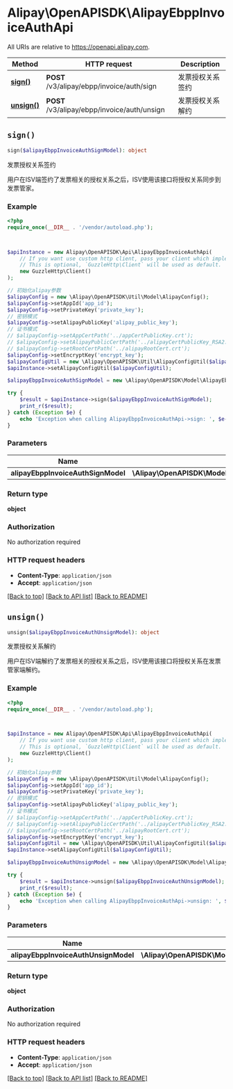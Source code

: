 # Alipay\OpenAPISDK\AlipayEbppInvoiceAuthApi

All URIs are relative to https://openapi.alipay.com.

Method | HTTP request | Description
------------- | ------------- | -------------
[**sign()**](AlipayEbppInvoiceAuthApi.md#sign) | **POST** /v3/alipay/ebpp/invoice/auth/sign | 发票授权关系签约
[**unsign()**](AlipayEbppInvoiceAuthApi.md#unsign) | **POST** /v3/alipay/ebpp/invoice/auth/unsign | 发票授权关系解约


## `sign()`

```php
sign($alipayEbppInvoiceAuthSignModel): object
```

发票授权关系签约

用户在ISV端签约了发票相关的授权关系之后，ISV使用该接口将授权关系同步到发票管家。

### Example

```php
<?php
require_once(__DIR__ . '/vendor/autoload.php');



$apiInstance = new Alipay\OpenAPISDK\Api\AlipayEbppInvoiceAuthApi(
    // If you want use custom http client, pass your client which implements `GuzzleHttp\ClientInterface`.
    // This is optional, `GuzzleHttp\Client` will be used as default.
    new GuzzleHttp\Client()
);

// 初始化alipay参数
$alipayConfig = new \Alipay\OpenAPISDK\Util\Model\AlipayConfig();
$alipayConfig->setAppId('app_id');
$alipayConfig->setPrivateKey('private_key');
// 密钥模式
$alipayConfig->setAlipayPublicKey('alipay_public_key');
// 证书模式
// $alipayConfig->setAppCertPath('../appCertPublicKey.crt');
// $alipayConfig->setAlipayPublicCertPath('../alipayCertPublicKey_RSA2.crt');
// $alipayConfig->setRootCertPath('../alipayRootCert.crt');
$alipayConfig->setEncryptKey('encrypt_key');
$alipayConfigUtil = new \Alipay\OpenAPISDK\Util\AlipayConfigUtil($alipayConfig);
$apiInstance->setAlipayConfigUtil($alipayConfigUtil);

$alipayEbppInvoiceAuthSignModel = new \Alipay\OpenAPISDK\Model\AlipayEbppInvoiceAuthSignModel(); // \Alipay\OpenAPISDK\Model\AlipayEbppInvoiceAuthSignModel

try {
    $result = $apiInstance->sign($alipayEbppInvoiceAuthSignModel);
    print_r($result);
} catch (Exception $e) {
    echo 'Exception when calling AlipayEbppInvoiceAuthApi->sign: ', $e->getMessage(), PHP_EOL;
}
```

### Parameters

Name | Type | Description  | Notes
------------- | ------------- | ------------- | -------------
 **alipayEbppInvoiceAuthSignModel** | **\Alipay\OpenAPISDK\Model\AlipayEbppInvoiceAuthSignModel**|  | [optional]

### Return type

**object**

### Authorization

No authorization required

### HTTP request headers

- **Content-Type**: `application/json`
- **Accept**: `application/json`

[[Back to top]](#) [[Back to API list]](../../README.md#api-endpoints)
[[Back to README]](../../README.md)

## `unsign()`

```php
unsign($alipayEbppInvoiceAuthUnsignModel): object
```

发票授权关系解约

用户在ISV端解约了发票相关的授权关系之后，ISV使用该接口将授权关系在发票管家端解约。

### Example

```php
<?php
require_once(__DIR__ . '/vendor/autoload.php');



$apiInstance = new Alipay\OpenAPISDK\Api\AlipayEbppInvoiceAuthApi(
    // If you want use custom http client, pass your client which implements `GuzzleHttp\ClientInterface`.
    // This is optional, `GuzzleHttp\Client` will be used as default.
    new GuzzleHttp\Client()
);

// 初始化alipay参数
$alipayConfig = new \Alipay\OpenAPISDK\Util\Model\AlipayConfig();
$alipayConfig->setAppId('app_id');
$alipayConfig->setPrivateKey('private_key');
// 密钥模式
$alipayConfig->setAlipayPublicKey('alipay_public_key');
// 证书模式
// $alipayConfig->setAppCertPath('../appCertPublicKey.crt');
// $alipayConfig->setAlipayPublicCertPath('../alipayCertPublicKey_RSA2.crt');
// $alipayConfig->setRootCertPath('../alipayRootCert.crt');
$alipayConfig->setEncryptKey('encrypt_key');
$alipayConfigUtil = new \Alipay\OpenAPISDK\Util\AlipayConfigUtil($alipayConfig);
$apiInstance->setAlipayConfigUtil($alipayConfigUtil);

$alipayEbppInvoiceAuthUnsignModel = new \Alipay\OpenAPISDK\Model\AlipayEbppInvoiceAuthUnsignModel(); // \Alipay\OpenAPISDK\Model\AlipayEbppInvoiceAuthUnsignModel

try {
    $result = $apiInstance->unsign($alipayEbppInvoiceAuthUnsignModel);
    print_r($result);
} catch (Exception $e) {
    echo 'Exception when calling AlipayEbppInvoiceAuthApi->unsign: ', $e->getMessage(), PHP_EOL;
}
```

### Parameters

Name | Type | Description  | Notes
------------- | ------------- | ------------- | -------------
 **alipayEbppInvoiceAuthUnsignModel** | **\Alipay\OpenAPISDK\Model\AlipayEbppInvoiceAuthUnsignModel**|  | [optional]

### Return type

**object**

### Authorization

No authorization required

### HTTP request headers

- **Content-Type**: `application/json`
- **Accept**: `application/json`

[[Back to top]](#) [[Back to API list]](../../README.md#api-endpoints)
[[Back to README]](../../README.md)
